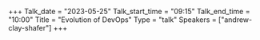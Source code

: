 +++
Talk_date = "2023-05-25"
Talk_start_time = "09:15"
Talk_end_time = "10:00"
Title = "Evolution of DevOps"
Type = "talk"
Speakers = ["andrew-clay-shafer"]
+++


